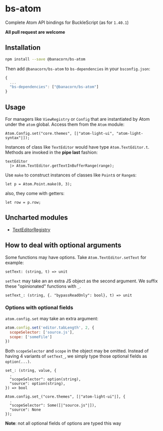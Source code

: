 # bs-atom

Complete Atom API bindings for BuckleScript (as for `1.40.1`)

**All pull request are welcome**

## Installation

```bash
npm install --save @banacorn/bs-atom
```

Then add `@banacorn/bs-atom` to `bs-dependencies` in your `bsconfig.json`:

```js
{
  ...
  "bs-dependencies": ["@banacorn/bs-atom"]
}
```

## Usage

For managers like `ViewRegistry` or `Config` that are instantiated by Atom under the `atom` global.
Access them from the `Atom` module:

```reason
Atom.Config.set("core.themes", [|"atom-light-ui", "atom-light-syntax"|]);
```

Instances of class like `TextEditor` would have type `Atom.TextEditor.t`.
Methods are invoked in the  **pipe last** fashion:

```reason
textEditor
  |> Atom.TextEditor.getTextInBufferRange(range);
```

Use `make` to construct instances of classes like `Point`s or `Range`s:

```reason
let p = Atom.Point.make(0, 3);
```

also, they come with getters:

```reason
let row = p.row;
```

## Uncharted modules

* [TextEditorRegistry](https://github.com/atom/atom/blob/v1.40.0/src/text-editor-registry.js)

## How to deal with optional arguments

Some functions may have options. Take `Atom.TextEditor.setText` for example:

```
setText: (string, t) => unit
```

`setText` may take an an extra JS object as the second argument. We suffix these "opinionated" functions with `_`.

```
setText_: (string, {. "bypassReadOnly": bool}, t) => unit
```

### Options with optional fields

`atom.config.set` may take an extra argument:

```js
atom.config.set('editor.tabLength', 2, {
  scopeSelector: ['source.js'],
  scope: ['someFile']
})
```

Both `scopeSelector` and `scope` in the object may be omitted.
Instead of having 4 variants of `setText_`, we simply type those optional fields as `option(...)`.

```reason
set_: (string, value, {
  .
  "scopeSelector": option(string),
  "source": option(string),
}) => bool
```

```reason
Atom.config.set_("core.themes", [|"atom-light-ui"|], {
  .
  "scopeSelector": Some([|"source.js"|]),
  "source": None
});
```

**Note**: not all optional fields of options are typed this way
